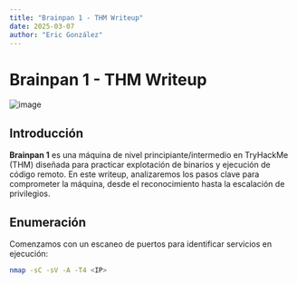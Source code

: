```yaml
---
title: "Brainpan 1 - THM Writeup"
date: 2025-03-07
author: "Eric González"
---
```


# Brainpan 1 - THM Writeup
![image](https://github.com/user-attachments/assets/8cfd879e-da7c-4b6f-b14e-cb294ba18a94)

## Introducción

**Brainpan 1** es una máquina de nivel principiante/intermedio en TryHackMe (THM) diseñada para practicar explotación de binarios y ejecución de código remoto. En este writeup, analizaremos los pasos clave para comprometer la máquina, desde el reconocimiento hasta la escalación de privilegios.

## Enumeración

Comenzamos con un escaneo de puertos para identificar servicios en ejecución:

```bash
nmap -sC -sV -A -T4 <IP>
